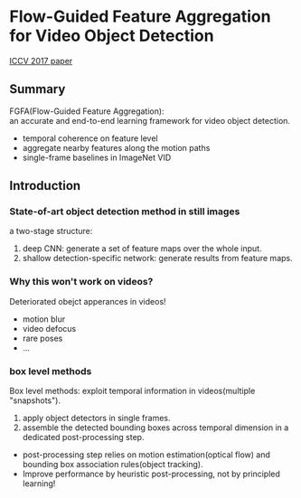 
# Flow-Guided Feature Aggregation for Video Object Detection

[ICCV 2017 paper](http://openaccess.thecvf.com/content_ICCV_2017/papers/Zhu_Flow-Guided_Feature_Aggregation_ICCV_2017_paper.pdf)

## Summary
FGFA(Flow-Guided Feature Aggregation):  
an accurate and end-to-end learning framework for video object detection.  
* temporal coherence on feature level
* aggregate nearby features along the motion paths
* single-frame baselines in ImageNet VID

## Introduction

### State-of-art object detection method in still images
a two-stage structure:  
1. deep CNN: generate a set of feature maps over the whole input.  
2. shallow detection-specific network: generate results from feature maps.  

### Why this won't work on videos?
Deteriorated obejct apperances in videos! 
* motion blur
* video defocus
* rare poses
* ...

### box level methods
Box level methods: exploit temporal information in videos(multiple "snapshots").
1. apply object detectors in single frames.  
2. assemble the detected bounding boxes across temporal dimension in a dedicated post-processing step.  
* post-processing step relies on motion estimation(optical flow) and bounding box association rules(object tracking).  
* Improve performance by heuristic post-processing, not by principled learning!  




